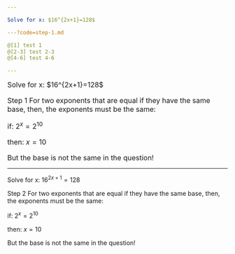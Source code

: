 ```yaml
---

Solve for x: $16^{2x+1}=128$

---?code=step-1.md

@[1] test 1
@[2-3] test 2-3
@[4-6] test 4-6

---
```


<font size=3>
Solve for x: $16^{2x+1}=128$

Step 1
For two exponents that are equal if they have the same base, then, the exponents must be the same:

if: $2^{x} = 2^{10}$

then: $x = 10$

But the base is not the same in the question!
</font>

---

Solve for x: $16^{2x+1}=128$

Step 2
For two exponents that are equal if they have the same base, then, the exponents must be the same:

if: $2^{x} = 2^{10}$

then: $x = 10$

But the base is not the same in the question!
